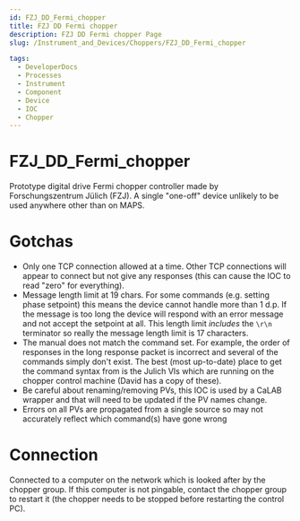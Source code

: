 ```yaml
---
id: FZJ_DD_Fermi_chopper
title: FZJ DD Fermi chopper
description: FZJ DD Fermi chopper Page
slug: /Instrument_and_Devices/Choppers/FZJ_DD_Fermi_chopper

tags:
  - DeveloperDocs
  - Processes
  - Instrument
  - Component
  - Device
  - IOC
  - Chopper
---
```


# FZJ_DD_Fermi_chopper

Prototype digital drive Fermi chopper controller made by Forschungszentrum Jülich (FZJ).  A single "one-off" device unlikely to be used anywhere other than on MAPS.

# Gotchas
- Only one TCP connection allowed at a time. Other TCP connections will appear to connect but not give any responses (this can cause the IOC to read "zero" for everything).
- Message length limit at 19 chars. For some commands (e.g. setting phase setpoint) this means the device cannot handle more than 1 d.p. If the message is too long the device will respond with an error message and not accept the setpoint at all. This length limit *includes* the `\r\n` terminator so really the message length limit is 17 characters.
- The manual does not match the command set. For example, the order of responses in the long response packet is incorrect and several of the commands simply don't exist. The best (most up-to-date) place to get the command syntax from is the Julich VIs which are running on the chopper control machine (David has a copy of these).
- Be careful about renaming/removing PVs, this IOC is used by a CaLAB wrapper and that will need to be updated if the PV names change.
- Errors on all PVs are propagated from a single source so may not accurately reflect which command(s) have gone wrong

# Connection

Connected to a computer on the network which is looked after by the chopper group. If this computer is not pingable, contact the chopper group to restart it (the chopper needs to be stopped before restarting the control PC).